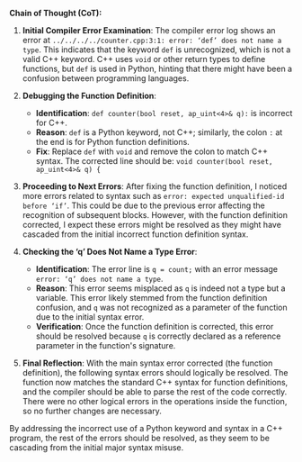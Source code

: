 **Chain of Thought (CoT):**

1. **Initial Compiler Error Examination**:
   The compiler error log shows an error at `../../../../counter.cpp:3:1: error: ‘def’ does not name a type`. This indicates that the keyword `def` is unrecognized, which is not a valid C++ keyword. C++ uses `void` or other return types to define functions, but `def` is used in Python, hinting that there might have been a confusion between programming languages.

2. **Debugging the Function Definition**:
   - **Identification**: `def counter(bool reset, ap_uint<4>& q):` is incorrect for C++.
   - **Reason**: `def` is a Python keyword, not C++; similarly, the colon `:` at the end is for Python function definitions.
   - **Fix**: Replace `def` with `void` and remove the colon to match C++ syntax. The corrected line should be: `void counter(bool reset, ap_uint<4>& q) {`

3. **Proceeding to Next Errors**:
   After fixing the function definition, I noticed more errors related to syntax such as `error: expected unqualified-id before ‘if’`. This could be due to the previous error affecting the recognition of subsequent blocks. However, with the function definition corrected, I expect these errors might be resolved as they might have cascaded from the initial incorrect function definition syntax.

4. **Checking the ‘q’ Does Not Name a Type Error**:
   - **Identification**: The error line is `q = count;` with an error message `error: ‘q’ does not name a type`.
   - **Reason**: This error seems misplaced as `q` is indeed not a type but a variable. This error likely stemmed from the function definition confusion, and `q` was not recognized as a parameter of the function due to the initial syntax error.
   - **Verification**: Once the function definition is corrected, this error should be resolved because `q` is correctly declared as a reference parameter in the function's signature.

5. **Final Reflection**:
   With the main syntax error corrected (the function definition), the following syntax errors should logically be resolved. The function now matches the standard C++ syntax for function definitions, and the compiler should be able to parse the rest of the code correctly. There were no other logical errors in the operations inside the function, so no further changes are necessary.

By addressing the incorrect use of a Python keyword and syntax in a C++ program, the rest of the errors should be resolved, as they seem to be cascading from the initial major syntax misuse.